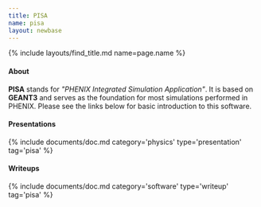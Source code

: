 ```yaml
---
title: PISA
name: pisa
layout: newbase
---
```

{% include layouts/find_title.md name=page.name %}

#### About
**PISA** stands for _"PHENIX Integrated Simulation Application"_.
It is based on **GEANT3** and serves as the foundation for most
simulations performed in PHENIX. Please see the links below for
basic introduction to this software.

#### Presentations
{% include documents/doc.md category='physics' type='presentation' tag='pisa' %}

#### Writeups
{% include documents/doc.md category='software' type='writeup' tag='pisa' %}

